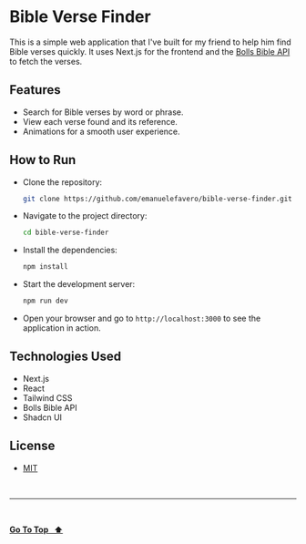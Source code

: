 # Bible Verse Finder

This is a simple web application that I've built for my friend to help him find Bible verses quickly. It uses Next.js for the frontend and the [Bolls Bible API](https://bolls.life/api/) to fetch the verses.

## Features

- Search for Bible verses by word or phrase.
- View each verse found and its reference.
- Animations for a smooth user experience.

## How to Run

- Clone the repository:

  ```bash
  git clone https://github.com/emanuelefavero/bible-verse-finder.git
  ```

- Navigate to the project directory:

  ```bash
  cd bible-verse-finder
  ```

- Install the dependencies:

  ```bash
  npm install
  ```

- Start the development server:

  ```bash
  npm run dev
  ```

- Open your browser and go to `http://localhost:3000` to see the application in action.

## Technologies Used

- Next.js
- React
- Tailwind CSS
- Bolls Bible API
- Shadcn UI

## License

- [MIT](LICENSE.md)

&nbsp;

---

&nbsp;

[**Go To Top &nbsp; ⬆️**](#bible-verse-finder)
